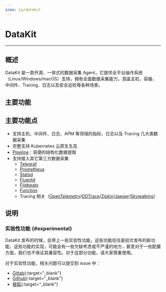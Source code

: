 ```yaml
---
icon: zy/datakit
---
```


# DataKit
---


## 概述

DataKit 是一款开源、一体式的数据采集 Agent，它提供全平台操作系统（Linux/Windows/macOS）支持，拥有全面数据采集能力，涵盖主机、容器、中间件、Tracing、日志以及安全巡检等各种场景。

## 主要功能

## 主要功能点

- 支持主机、中间件、日志、APM 等领域的指标、日志以及 Tracing 几大类数据采集
- 完整支持 Kubernetes 云原生生态
- [Pipeline](pipeline.md)：简便的结构化数据提取
- 支持接入其它第三方数据采集
	- [Telegraf](../integrations/telegraf.md)
	- [Prometheus](../integrations/prom.md)
	- [Statsd](../integrations/statsd.md)
	- [Fluentd](../integrations/logstreaming.md)
	- [Filebeats](../integrations/beats_output.md)
	- [Function](../dataflux-func/write-data-via-datakit.md)
	- Tracing 相关（[OpenTelemetry](opentelemetry.md)/[DDTrace](ddtrace.md)/[Zipkin](zipkin.md)/[Jaeger](jaeger.md)/[Skywalking](skywalking.md)）

## 说明

### 实验性功能 {#experimental}

DataKit 发布的时候，会带上一些实验性功能，这些功能往往是初次发布的新功能，这些功能的实现，可能会有一些欠缺考虑或不严谨的地方，甚至对于一些配置方面，我们也不保证其兼容性。对于这部分功能，请大家慎重使用。

对于实验性功能，相关问题可以提交到 issue 中：

- [Gitlab](https://gitlab.jiagouyun.com/cloudcare-tools/datakit/-/issues/new?issue%5Bmilestone_id%5D=){:target="_blank"} 
- [Github](https://github.com/GuanceCloud/datakit/issues/new){:target="_blank"}
- [极狐](https://jihulab.com/guance-cloud/datakit/-/issues/new){:target="_blank"}
